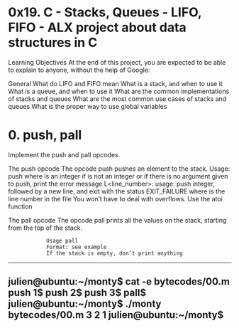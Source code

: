# 0x19. C - Stacks, Queues - LIFO, FIFO - ALX project about data structures in C
Learning Objectives
        At the end of this project, you are expected to be able to explain to anyone, without the help of Google:

General
        What do LIFO and FIFO mean
        What is a stack, and when to use it
        What is a queue, and when to use it
        What are the common implementations of stacks and queues
        What are the most common use cases of stacks and queues
        What is the proper way to use global variables

# 0. push, pall
Implement the push and pall opcodes.

The push opcode
        The opcode push pushes an element to the stack.
                Usage: push <int>
                        where <int> is an integer
                if <int> is not an integer or if there is no argument given to push, print the error message L<line_number>: usage: push integer, followed by a new line, and exit with the status EXIT_FAILURE
                        where is the line number in the file
                You won’t have to deal with overflows. Use the atoi function

The pall opcode
        The opcode pall prints all the values on the stack, starting from the top of the stack.

                Usage pall
                Format: see example
                If the stack is empty, don’t print anything
--------------------------------------------------------------------------------
julien@ubuntu:~/monty$ cat -e bytecodes/00.m
push 1$
push 2$
push 3$
pall$
julien@ubuntu:~/monty$ ./monty bytecodes/00.m
3
2
1
julien@ubuntu:~/monty$
--------------------------------------------------------------------------------